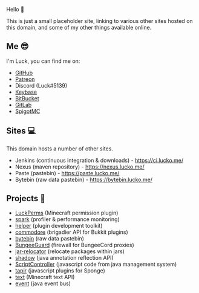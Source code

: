 Hello :wave:

This is just a small placeholder site, linking to various other sites hosted on this domain, and some of my other things available online.

## Me :sunglasses:

I'm Luck, you can find me on:

* [GitHub](https://github.com/lucko)
* [Patreon](https://patreon.com/luckdev)
* Discord (Luck#5139)
* [Keybase](https://keybase.io/luck)
* [BitBucket](https://bitbucket.org/lucko/)
* [GitLab](https://gitlab.com/lucko)
* [SpigotMC](https://www.spigotmc.org/members/luck.100356/)

## Sites :computer:

This domain hosts a number of other sites.

* Jenkins (continuous integration & downloads) - https://ci.lucko.me/
* Nexus (maven repository) - https://nexus.lucko.me/
* Paste (pastebin) - https://paste.lucko.me/
* Bytebin (raw data pastebin) - https://bytebin.lucko.me/

## Projects :rocket:

* [LuckPerms](https://luckperms.net/) (Minecraft permission plugin)
* [spark](https://sparkprofiler.github.io/) (profiler & performance monitoring)
* [helper](https://github.com/lucko/helper) (plugin development toolkit)
* [commodore](https://github.com/lucko/commodore) (brigadier API for Bukkit plugins)
* [bytebin](https://github.com/lucko/bytebin) (raw data pastebin)
* [BungeeGuard](https://github.com/lucko/BungeeGuard) (firewall for BungeeCord proxies)
* [jar-relocator](https://github.com/lucko/jar-relocator) (relocate packages within jars)
* [shadow](https://github.com/lucko/shadow) (java annotation reflection API)
* [ScriptController](https://github.com/lucko/ScriptController) (javascript code from java management system)
* [tapir](https://github.com/lucko/tapir) (javascript plugins for Sponge)
* [text](https://github.com/KyoriPowered/text) (Minecraft text API)
* [event](https://github.com/KyoriPowered/event) (java event bus)

